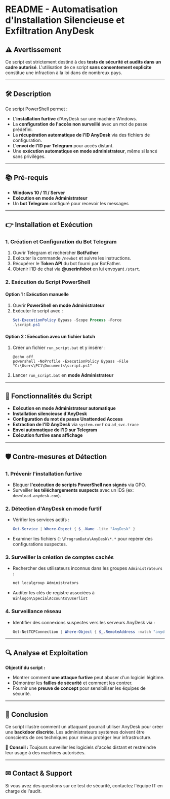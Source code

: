 # **README - Automatisation d'Installation Silencieuse et Exfiltration AnyDesk**

## **⚠️ Avertissement**

Ce script est strictement destiné à des **tests de sécurité et audits dans un cadre autorisé**. L'utilisation de ce script **sans consentement explicite** constitue une infraction à la loi dans de nombreux pays.

---

## **🛠️ Description**

Ce script PowerShell permet :

- L'**installation furtive** d'AnyDesk sur une machine Windows.
- La **configuration de l'accès non surveillé** avec un mot de passe prédéfini.
- La **récupération automatique de l'ID AnyDesk** via des fichiers de configuration.
- L'**envoi de l'ID par Telegram** pour accès distant.
- Une **exécution automatique en mode administrateur**, même si lancé sans privilèges.

---

## **📚 Pré-requis**

- **Windows 10 / 11 / Server**
- **Exécution en mode Administrateur**
- Un **bot Telegram** configuré pour recevoir les messages

---

## **👉 Installation et Exécution**

### **1. Création et Configuration du Bot Telegram**

1. Ouvrir Telegram et rechercher **BotFather**
2. Exécuter la commande `/newbot` et suivre les instructions.
3. Récupérer le **Token API** du bot fourni par BotFather.
4. Obtenir l'ID de chat via **@userinfobot** en lui envoyant `/start`.

### **2. Exécution du Script PowerShell**

#### **Option 1 : Exécution manuelle**

1. Ouvrir **PowerShell en mode Administrateur**
2. Exécuter le script avec :
   ```powershell
   Set-ExecutionPolicy Bypass -Scope Process -Force
   .\script.ps1
   ```

#### **Option 2 : Exécution avec un fichier batch**

1. Créer un fichier `run_script.bat` et y insérer :
   ```batch
   @echo off
   powershell -NoProfile -ExecutionPolicy Bypass -File "C:\Users\PC1\Documents\script.ps1"
   ```
2. Lancer `run_script.bat` en **mode Administrateur**

---

## **🔧 Fonctionnalités du Script**

- **Exécution en mode Administrateur automatique**
- **Installation silencieuse d'AnyDesk**
- **Configuration du mot de passe Unattended Access**
- **Extraction de l'ID AnyDesk** via `system.conf` ou `ad_svc.trace`
- **Envoi automatique de l'ID sur Telegram**
- **Exécution furtive sans affichage**

---

## **🛡️ Contre-mesures et Détection**

### **1. Prévenir l'installation furtive**

- Bloquer **l'exécution de scripts PowerShell non signés** via GPO.
- Surveiller **les téléchargements suspects** avec un IDS (ex: `download.anydesk.com`).

### **2. Détection d'AnyDesk en mode furtif**

- Vérifier les services actifs :
  ```powershell
  Get-Service | Where-Object { $_.Name -like "AnyDesk" }
  ```
- Examiner les fichiers `C:\ProgramData\AnyDesk\*.*` pour repérer des configurations suspectes.

### **3. Surveiller la création de comptes cachés**

- Rechercher des utilisateurs inconnus dans les groupes `Administrateurs` :
  ```powershell
  net localgroup Administrators
  ```
- Auditer les clés de registre associées à `Winlogon\SpecialAccounts\Userlist`

### **4. Surveillance réseau**

- Identifier des connexions suspectes vers les serveurs AnyDesk via :
  ```powershell
  Get-NetTCPConnection | Where-Object { $_.RemoteAddress -match "anydesk" }
  ```

---

## **🔍 Analyse et Exploitation**

**Objectif du script :**

- Montrer comment **une attaque furtive** peut abuser d'un logiciel légitime.
- Démontrer les **failles de sécurité** et comment les contrer.
- Fournir une **preuve de concept** pour sensibiliser les équipes de sécurité.

---

## **🎉 Conclusion**

Ce script illustre comment un attaquant pourrait utiliser AnyDesk pour créer une **backdoor discrète**. Les administrateurs systèmes doivent être conscients de ces techniques pour mieux protéger leur infrastructure.

🔗 **Conseil :** Toujours surveiller les logiciels d'accès distant et restreindre leur usage à des machines autorisées.

---

## **✉ Contact & Support**

Si vous avez des questions sur ce test de sécurité, contactez l'équipe IT en charge de l'audit.

